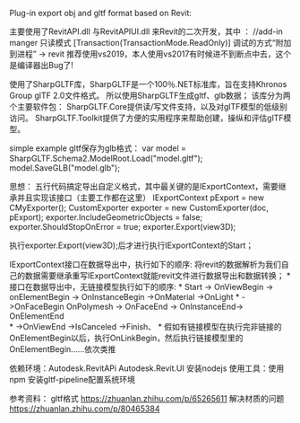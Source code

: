 Plug-in export obj and gltf format based on Revit:

主要使用了RevitAPI.dll 与RevitAPIUI.dll 来Revit的二次开发，其中 ：
//add-in manger 只读模式
[Transaction(TransactionMode.ReadOnly)]
调试的方式“附加到进程” -> revit 推荐使用vs2019，本人使用vs2017有时候进不到断点中去，这个是编译器出Bug了!

使用了SharpGLTF库，SharpGLTF是一个100％.NET标准库，旨在支持Khronos Group glTF 2.0文件格式。
所以使用SharpGLTF生成gltf、glb数据；
该库分为两个主要软件包：
SharpGLTF.Core提供读/写文件支持，以及对glTF模型的低级别访问。
SharpGLTF.Toolkit提供了方便的实用程序来帮助创建，操纵和评估glTF模型。


simple example gltf保存为glb格式：
var model = SharpGLTF.Schema2.ModelRoot.Load("model.gltf");
model.SaveGLB("model.glb");

思想：
五行代码搞定导出自定义格式，其中最关键的是IExportContext，需要继承并且实现该接口（主要工作都在这里）
IExportContext pExport = new CMyExporter();
CustomExporter exporter = new CustomExporter(doc, pExport);
 exporter.IncludeGeometricObjects = false;
exporter.ShouldStopOnError = true;
exporter.Export(view3D);

执行exporter.Export(view3D);后才进行执行IExportContext的Start；

IExportContext接口在数据导出中，执行如下的顺序:
    将revit的数据解析为我们自己的数据需要继承重写IExportContext就能revit文件进行数据导出和数据转换；
     * 接口在数据导出中，无链接模型执行如下的顺序:
     * Start  -> OnViewBegin   ->   onElementBegin -> OnInstanceBegin ->OnMaterial ->OnLight
     * ->OnFaceBegin OnPolymesh -> OnFaceEnd -> OnInstanceEnd-> OnElementEnd  
     *  ->OnViewEnd ->IsCanceled ->Finish、
     * 假如有链接模型在执行完非链接的OnElementBegin以后，执行OnLinkBegin，然后执行链接模型里的OnElementBegin……依次类推
  
依赖环境：Autodesk.RevitAPi Autodesk.Revit.UI  安装nodejs
使用工具：使用npm  安装gltf-pipeline配置系统环境

参考资料：
gltf格式       https://zhuanlan.zhihu.com/p/65265611
解决材质的问题  https://zhuanlan.zhihu.com/p/80465384   
